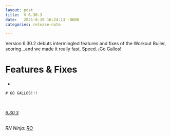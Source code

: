 ```yaml
---
layout: post
title:  V 6.30.3
date:   2021-8-19 16:24:13 -0600
categories: release-note

---
```

Version 6.30.2 debuts intermingled features and fixes of the Workout Builer, scoring...and we made it really fast. Speed. ¡Go Gallos! 

# Features & Fixes

- 

    # GO GALLOS!!!
    

<br/>

*[6.30.3](https://github.com/streetparking/my-streetparking/releases/tag/v6.30.3)*
<br/>
<br/>


_RN Ninja: [RO](https://github.com/robyanna)_
 
 
 